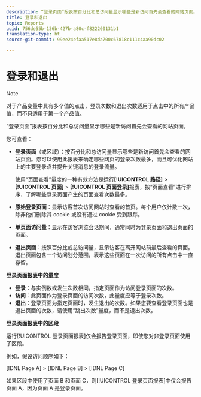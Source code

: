 ```yaml
---
description: “登录页面”报表按百分比和总访问量显示哪些是新访问首先会查看的网站页面。
title: 登录和退出
topic: Reports
uuid: 756de55b-136b-427b-a80c-f822260131b1
translation-type: ht
source-git-commit: 99ee24efaa517e8da700c67818c111c4aa90dc02

---
```



# 登录和退出

>[!NOTE]
>对于产品变量中具有多个值的点击，登录次数和退出次数适用于点击中的所有产品值，而不只适用于第一个产品值。

“登录页面”报表按百分比和总访问量显示哪些是新访问首先会查看的网站页面。

您可查看：

* **登录页面**（或区域）：按百分比和总访问量显示哪些是新访问首先会查看的网站页面。您可以使用此报表来确定哪些网页的登录次数最多，而且可优化网站上的主要登录点并提升关键消息的登录流量。

   使用“页面查看”量度的一种有效方法是运行&#x200B;**[!UICONTROL 路径]** > **[!UICONTROL 页面]** > **[!UICONTROL 页面登录]**&#x200B;报表，按“页面查看”进行排序，了解哪些登录页面产生的页面查看次数最多。

* **原始登录页面**：显示访客首次访问网站时查看的首页。每个用户仅计数一次，除非他们删除其 cookie 或没有通过 cookie 受到跟踪。
* **单页面访问量**：显示在访客浏览会话期间，通常同时为登录页面和退出页面的页面。
* **退出页面**：按照百分比或总访问量，显示访客在离开网站前最后查看的页面。退出页面包含一个访问划分范围，表示这些页面在一次访问的所有点击中一直存留。

**登录页面报表中的量度**

* **登录**：与实例数或发生次数相同，指定页面作为访问登录页面的次数。
* **访问**：此页面作为登录页面的访问次数，此量度应等于登录次数。
* **退出**：登录页面为指定页面时，发生退出的次数。如果您要查看登录页面也是退出页面的次数，请使用“跳出次数”量度，而不是退出次数。

**登录页面报表中的区段**

运行[!UICONTROL 登录页面报表]仅会报告登录页面，即使您对非登录页面使用了区段。

例如，假设访问顺序如下：

[!DNL Page A] > [!DNL Page B] > [!DNL Page C]

如果区段中使用了页面 B 和页面 C，则[!UICONTROL 登录页面报表]中仅会报告页面 A，因为页面 A 是登录页面。
